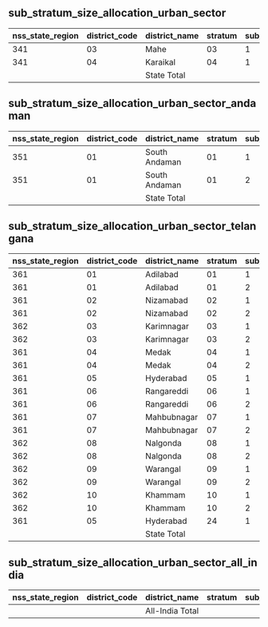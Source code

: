 ## sub_stratum_size_allocation_urban_sector
| nss_state_region | district_code | district_name | stratum | sub_stratum | size_zst | central_sample | state_sample |
|---|---|---|---|---|---|---|---|
| 341 | 03 | Mahe | 03 | 1 | 57 | 2 | 2 |
| 341 | 04 | Karaikal | 04 | 1 | 167 | 4 | 4 |
|  |  | State Total |  |  | 1327 | 24 | 24 |
## sub_stratum_size_allocation_urban_sector_andaman
| nss_state_region | district_code | district_name | stratum | sub_stratum | size_zst | central_sample | state_sample |
|---|---|---|---|---|---|---|---|
| 351 | 01 | South Andaman | 01 | 1 | 36 | 4 | 0 |
| 351 | 01 | South Andaman | 01 | 2 | 160 | 8 | 0 |
|  |  | State Total |  |  | 196 | 12 | 0 |
## sub_stratum_size_allocation_urban_sector_telangana
| nss_state_region | district_code | district_name | stratum | sub_stratum | size_zst | central_sample | state_sample |
|---|---|---|---|---|---|---|---|
| 361 | 01 | Adilabad | 01 | 1 | 457 | 4 | 8 |
| 361 | 01 | Adilabad | 01 | 2 | 858 | 4 | 8 |
| 361 | 02 | Nizamabad | 02 | 1 | 164 | 2 | 4 |
| 361 | 02 | Nizamabad | 02 | 2 | 793 | 4 | 8 |
| 362 | 03 | Karimnagar | 03 | 1 | 167 | 2 | 4 |
| 362 | 03 | Karimnagar | 03 | 2 | 1298 | 8 | 16 |
| 361 | 04 | Medak | 04 | 1 | 591 | 4 | 8 |
| 361 | 04 | Medak | 04 | 2 | 486 | 2 | 4 |
| 361 | 05 | Hyderabad | 05 | 1 | 363 | 4 | 8 |
| 361 | 06 | Rangareddi | 06 | 1 | 575 | 4 | 8 |
| 361 | 06 | Rangareddi | 06 | 2 | 510 | 4 | 8 |
| 361 | 07 | Mahbubnagar | 07 | 1 | 425 | 2 | 4 |
| 361 | 07 | Mahbubnagar | 07 | 2 | 631 | 4 | 8 |
| 362 | 08 | Nalgonda | 08 | 1 | 307 | 2 | 4 |
| 362 | 08 | Nalgonda | 08 | 2 | 856 | 4 | 8 |
| 362 | 09 | Warangal | 09 | 1 | 289 | 2 | 4 |
| 362 | 09 | Warangal | 09 | 2 | 1665 | 8 | 16 |
| 362 | 10 | Khammam | 10 | 1 | 395 | 2 | 4 |
| 362 | 10 | Khammam | 10 | 2 | 799 | 4 | 8 |
| 361 | 05 | Hyderabad | 24 | 1 | 12492 | 24 | 48 |
|  |  | State Total |  |  | 24121 | 94 | 188 |
## sub_stratum_size_allocation_urban_sector_all_india
| nss_state_region | district_code | district_name | stratum | sub_stratum | size_zst | central_sample | state_sample |
|---|---|---|---|---|---|---|---|
|  |  | All-India Total |  |  | 598892 | 3508 | 4076 |
